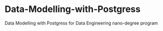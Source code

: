 # Data-Modelling-with-Postgress
Data Modelling with Postgress for Data Engineering nano-degree program 
